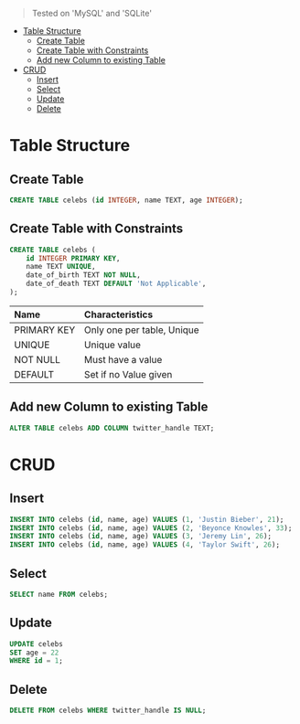 > Tested on 'MySQL' and 'SQLite'

- [Table Structure](#table-structure)
  - [Create Table](#create-table)
  - [Create Table  with Constraints](#create-table-with-constraints)
  - [Add new Column to existing Table](#add-new-column-to-existing-table)
- [CRUD](#crud)
  - [Insert](#insert)
  - [Select](#select)
  - [Update](#update)
  - [Delete](#delete)

# Table Structure

## Create Table

```sql
CREATE TABLE celebs (id INTEGER, name TEXT, age INTEGER);
```

## Create Table with Constraints

```sql
CREATE TABLE celebs (
    id INTEGER PRIMARY KEY,
    name TEXT UNIQUE,
    date_of_birth TEXT NOT NULL,
    date_of_death TEXT DEFAULT 'Not Applicable',
);
```

| Name              | Characteristics                  |
| :---------------- | :------------------------------- |
| PRIMARY KEY       | Only one per table, Unique       |
| UNIQUE            | Unique value                     |
| NOT NULL          | Must have a value                |
| DEFAULT           | Set if no Value given            |


## Add new Column to existing Table

```sql
ALTER TABLE celebs ADD COLUMN twitter_handle TEXT;
```

# CRUD

## Insert

```sql
INSERT INTO celebs (id, name, age) VALUES (1, 'Justin Bieber', 21);
INSERT INTO celebs (id, name, age) VALUES (2, 'Beyonce Knowles', 33);
INSERT INTO celebs (id, name, age) VALUES (3, 'Jeremy Lin', 26);
INSERT INTO celebs (id, name, age) VALUES (4, 'Taylor Swift', 26);
```

## Select

```sql
SELECT name FROM celebs;
```

## Update

```sql
UPDATE celebs
SET age = 22
WHERE id = 1;
```

## Delete

```sql
DELETE FROM celebs WHERE twitter_handle IS NULL;
```
